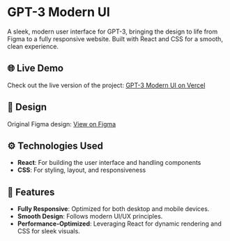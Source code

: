 # GPT-3 Modern UI

A sleek, modern user interface for GPT-3, bringing the design to life from Figma to a fully responsive website. Built with React and CSS for a smooth, clean experience.

## 🌐 Live Demo

Check out the live version of the project: [GPT-3 Modern UI on Vercel](https://gpt-3-modern-ui-beta.vercel.app/)

## 📐 Design

Original Figma design: [View on Figma](https://www.figma.com/design/6qhsxmoS1jVhyBgnpEbfWC/gpt3-(Copy)?node-id=0-1&t=nVXiDKJpgqmiHU04-1)

## ⚙️ Technologies Used

- **React**: For building the user interface and handling components
- **CSS**: For styling, layout, and responsiveness

## 🚀 Features

- **Fully Responsive**: Optimized for both desktop and mobile devices.
- **Smooth Design**: Follows modern UI/UX principles.
- **Performance-Optimized**: Leveraging React for dynamic rendering and CSS for sleek visuals.

